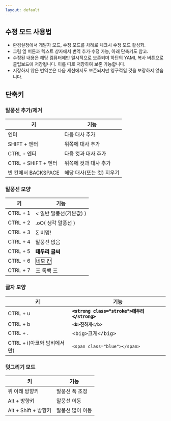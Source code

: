 ```yaml
---
layout: default
---
```


## 수정 모드 사용법

- 환경설정에서 개발자 모드, 수정 모드를 차례로 체크시 수정 모드 활성화.
- 그림 옆 버튼과 텍스트 상자에서 번역 추가·수정 가능, 아래 단축키도 참고.
- 수정된 내용은 해당 컴퓨터에만 일시적으로 보존되며 하단의 YAML 복사 버튼으로 클립보드에 저장됩니다. 이를 따로 저장하여 보존 가능합니다.
- 저장하지 않은 번역본은 다음 세션에서도 보존되지만 영구적일 것을 보장하지 않습니다.

## 단축키

### 말풍선 추가/제거

| 키                  | 기능                      |
| ------------------- | ------------------------- |
| 엔터                | 다음 대사 추가            |
| SHIFT + 엔터        | 위쪽에 대사 추가          |
| CTRL + 엔터         | 다음 컷과 대사 추가       |
| CTRL + SHIFT + 엔터 | 위쪽에 컷과 대사 추가     |
| 빈 칸에서 BACKSPACE | 해당 대사(또는 컷) 지우기 |

### 말풍선 모양

| 키       | 기능                                                             |
| -------- | ---------------------------------------------------------------- |
| CTRL + 1 | < 일반 말풍선(기본값) )                                          |
| CTRL + 2 | .oO( 생각 말풍선 )                                               |
| CTRL + 3 | Σ 비명!                                                          |
| CTRL + 4 | 말풍선 없음                                                      |
| CTRL + 5 | <span style="-webkit-text-stroke-width: 1px;">테두리 글씨</span> |
| CTRL + 6 | <span style="border: 1px solid black;">네모 칸</span>            |
| CTRL + 7 | 三 독백 三                                                       |

### 글자 모양

| 키                          | 기능                                                                                          |
| --------------------------- | --------------------------------------------------------------------------------------------- |
| CTRL + u                    | <span style="-webkit-text-stroke-width: 1px;">`<strong class="stroke">테두리</strong>`</span> |
| CTRL + b                    | <b>`<b>진하게</b>`</b>                                                                        |
| CTRL + .                    | <big>`<big>크게</big>`</big>                                                                  |
| CTRL + i(아코와 밤비에서만) | `<span class="blue"></span>`                                                                  |

### 덧그리기 모드

| 키                   | 기능             |
| -------------------- | ---------------- |
| 위 아래 방향키       | 말풍선 폭 조정   |
| Alt + 방향키         | 말풍선 이동      |
| Alt + Shift + 방향키 | 말풍선 많이 이동 |
